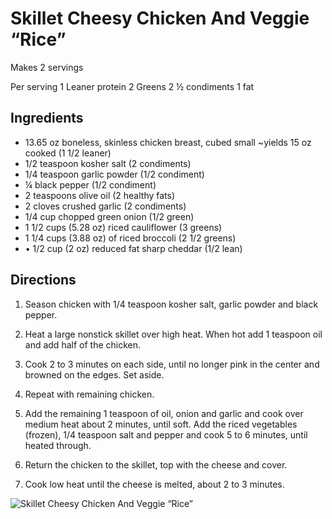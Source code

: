 # Skillet Cheesy Chicken And Veggie “Rice”

Makes 2 servings

Per serving
1 Leaner protein
2 Greens
2 ½ condiments
1 fat

## Ingredients
* 13.65 oz boneless, skinless chicken breast, cubed small ~yields 15 oz cooked (1 1/2 leaner)
* 1/2 teaspoon kosher salt (2 condiments)
* 1/4 teaspoon garlic powder (1/2 condiment)
* ¼ black pepper (1/2 condiment)
* 2 teaspoons olive oil (2 healthy fats)
* 2 cloves crushed garlic (2 condiments)
* 1/4 cup chopped green onion (1/2 green)
* 1 1/2 cups (5.28 oz) riced cauliflower (3 greens)
* 1 1/4 cups (3.88 oz) of riced broccoli (2 1/2 greens)
* • 1/2 cup (2 oz) reduced fat sharp cheddar (1/2 lean)

## Directions

1. Season chicken with 1/4 teaspoon kosher salt, garlic powder and black pepper.

1. Heat a large nonstick skillet over high heat. When hot add 1 teaspoon oil and add half of the chicken.

1. Cook 2 to 3 minutes on each side, until no longer pink in the center and browned on the edges. Set aside.

1. Repeat with remaining chicken.

1. Add the remaining 1 teaspoon of oil, onion and garlic and cook over medium heat about 2 minutes, until soft. Add the riced vegetables (frozen), 1/4 teaspoon salt and pepper and cook 5 to 6 minutes, until heated through.

1. Return the chicken to the skillet, top with the cheese and cover.

1. Cook low heat until the cheese is melted, about 2 to 3 minutes.

![Skillet Cheesy Chicken And Veggie “Rice”](./Skillet%20Cheesy%20Chicken%20And%20Veggie%20“Rice”.png)

